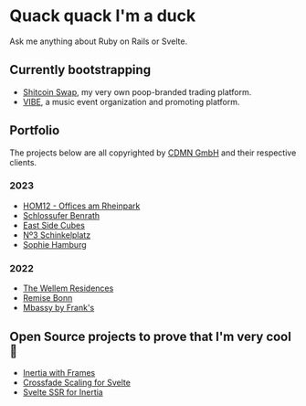 # Quack quack I'm a duck

Ask me anything about Ruby on Rails or Svelte.

## Currently bootstrapping
- [Shitcoin Swap](https://www.shitcoinswap.com), my very own poop-branded trading platform.
- [VIBE](https://vibe.tokyo), a music event organization and promoting platform.

## Portfolio

The projects below are all copyrighted by [CDMN GmbH](https://cdmn.de) and their respective clients.

### 2023

- [HOM12 - Offices am Rheinpark](https://www.hom12.de)
- [Schlossufer Benrath](https://www.schlossufer-benrath.de)
- [East Side Cubes](https://www.east-side-cubes.de)
- [Nº3 Schinkelplatz](https://no3-schinkelplatz.cdmn.de/en)
- [Sophie Hamburg](https://sophie.hamburg)

### 2022

- [The Wellem Residences](https://www.thewellemresidences.com)
- [Remise Bonn](https://www.remise-bonn.de)
- [Mbassy by Frank's](https://www.mbassybyfranks.com)

## Open Source projects to prove that I'm very cool 🫠

- [Inertia with Frames](https://github.com/buhrmi/inertia)
- [Crossfade Scaling for Svelte](https://github.com/sveltejs/svelte/pull/3175)
- [Svelte SSR for Inertia](https://github.com/inertiajs/inertia/pull/1349)

